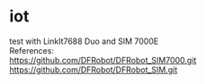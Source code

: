 # iot
test with LinkIt7688 Duo and SIM 7000E  
References:   
https://github.com/DFRobot/DFRobot_SIM7000.git   
https://github.com/DFRobot/DFRobot_SIM.git
